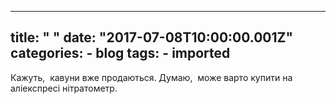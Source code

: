 
---
title: " "
date: "2017-07-08T10:00:00.001Z"
categories:
    - blog
tags:
    - imported
---

Кажуть,  кавуни вже продаються. Думаю,  може варто купити на аліекспресі нітратометр. 



